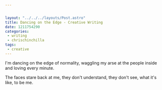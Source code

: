 ```yaml
---


layout: "../../../layouts/Post.astro"
title: Dancing on the Edge - Creative Writing
date: 1211754290
categories:
 - writing
 - chrischinchilla
tags:
 - creative
---
```


I'm dancing on the edge of normality, waggling my arse at the people inside and loving every minute.

The faces stare back at me, they don't understand, they don't see, what it's like, to be me.
